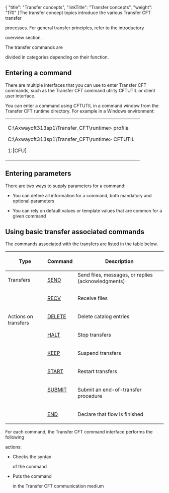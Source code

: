 {
    "title": "Transfer concepts",
    "linkTitle": "Transfer concepts",
    "weight": "170"
}The transfer concept topics introduce the various Transfer CFT transfer
processes. For general transfer principles, refer to the introductory
overview section.

The transfer commands are
divided in categories depending on their function.

## Entering a command

There are multiple interfaces that you can use to enter Transfer CFT commands, such as the Transfer CFT command utility CFTUTIL or client user interface.

You can enter a command using CFTUTIL in a command window from the Transfer CFT runtime directory. For example in a Windows environment:

<table cellspacing="0">
   <col/>
   <tbody>
      <tr>
         <td>
            <p>C:\Axwaycft313sp1\Transfer_CFT\runtime&gt; profile</p>
            <p>C:\Axwaycft313sp1\Transfer_CFT\runtime&gt; CFTUTIL  </p>
            <p>1:[CFU] </p>
         </td>
      </tr>
   </tbody>
</table>

## Entering parameters

There are two ways to supply parameters for a command:

-   You can define all information for a command, both mandatory and optional parameters

<!-- -->

-   You can rely on default values or template values that are common for a given command

## <span id="Transfer_associated_commands"></span>Using basic transfer associated commands

The commands associated with the transfers are listed in the table below.

<table cellspacing="0">
   <col/>
   <col/>
   <col/>
   <thead>
      <tr>
         <th>
            <p>Type</p>
</th>
         <th>
            <p>Command</p>
</th>
         <th>
            <p>Description </p>
</th>
      </tr>
   </thead>
   <tbody>
      <tr>
         <td colspan="1" rowspan="2" valign="top" width="25%">
            <p>Transfers </p>
         </td>
         <td valign="top" width="19%">
            <p><a href="submitting_transfers_start_here.htm">SEND</a> </p>
         </td>
         <td valign="top" width="56%">Send files, messages, or replies (acknowledgments)         </td>
      </tr>
      <tr>
         <td valign="top" width="19%">
            <p><a href="submitting_transfers_start_here.htm">RECV</a> </p>
         </td>
         <td valign="top" width="56%">
            <p>Receive files </p>
         </td>
      </tr>
      <tr>
         <td colspan="1" rowspan="6" valign="top" width="25%">
            <p>Actions on transfers </p>
         </td>
         <td valign="top" width="19%">
            <p><a href="../../../admin_intro/admin_commands_intro/delete_command">DELETE</a>
</p>
         </td>
         <td valign="top" width="56%">
            <p>Delete catalog entries </p>
         </td>
      </tr>
      <tr>
         <td valign="top" width="19%">
            <p><a href="../../../c_intro_userinterfaces/about_cftutil/managing_transfer_states/halt_command">HALT</a>
</p>
         </td>
         <td valign="top" width="56%">
            <p>Stop transfers </p>
         </td>
      </tr>
      <tr>
         <td valign="top" width="19%">
            <p><a href="../../../c_intro_userinterfaces/about_cftutil/managing_transfer_states/keep_command">KEEP</a>
</p>
         </td>
         <td valign="top" width="56%">
            <p>Suspend transfers </p>
         </td>
      </tr>
      <tr>
         <td valign="top" width="19%">
            <p><a href="../../../c_intro_userinterfaces/about_cftutil/managing_transfer_states/start_command">START</a>
</p>
         </td>
         <td valign="top" width="56%">
            <p>Restart transfers </p>
         </td>
      </tr>
      <tr>
         <td valign="top" width="19%">
            <p><a href="../../../c_intro_userinterfaces/about_cftutil/managing_transfer_states/submit_command">SUBMIT</a>
</p>
         </td>
         <td valign="top" width="56%">
            <p>Submit an end-of-transfer procedure </p>
         </td>
      </tr>
      <tr>
         <td valign="top" width="19%">
            <p><a href="../../../c_intro_userinterfaces/about_cftutil/managing_transfer_states/end_command">END</a>
</p>
         </td>
         <td valign="top" width="56%">
            <p>Declare that flow is finished</p>
         </td>
      </tr>
   </tbody>
</table>

For each command, the Transfer CFT command interface performs the following
actions:

-   Checks the syntax
    of the command
-   Puts the command
    in the Transfer CFT communication medium
